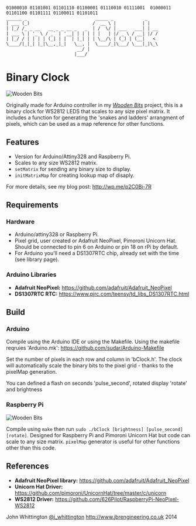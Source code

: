 
```
01000010 01101001 01101110 01100001 01110010 01111001  01000011 01101100 01101111 01100011 01101011
______ _                          _____ _            _    
| ___ (_)                        /  __ \ |          | |   
| |_/ /_ _ __   __ _ _ __ _   _  | /  \/ | ___   ___| | __
| ___ \ | '_ \ / _` | '__| | | | | |   | |/ _ \ / __| |/ /
| |_/ / | | | | (_| | |  | |_| | | \__/\ | (_) | (__|   < 
\____/|_|_| |_|\__,_|_|   \__, |  \____/_|\___/ \___|_|\_\
                           __/ |                          
                          |___/                           
```

# Binary Clock

![Wooden Bits](http://i.imgur.com/n8bL5TM.gif)

Originally made for Arduino controller in my [*Wooden Bits*](http://wp.me/p2C0Bi-7R) project, this is a
binary clock for WS2812 LEDS that scales to any size pixel matrix. It includes
a function for generating the 'snakes and ladders' arrangment of pixels, which
can be used as a map reference for other functions.

## Features

* Version for Arduino/Attiny328 and Raspberry Pi.
* Scales to any size WS2812 matrix.
* `setMatrix` for sending any binary size to display.
* `initMatrixMap` for creating lookup map of disaply.

For more details, see my blog post: http://wp.me/p2C0Bi-7R

## Requirements

### Hardware

* Arduino/attiny328 or Raspberry Pi.
* Pixel grid, user created or Adafruit NeoPixel, Pimoroni Unicorn Hat. Should
  be connected to pin 6 on Arduino or pin 18 on rPi by default.
* For Arduino you'll need a DS1307RTC chip, already set with the time (see
  library page).

### Arduino Libraries  

* **Adafruit NeoPixel:** https://github.com/adafruit/Adafruit_NeoPixel
* **DS1307RTC RTC:** https://www.pjrc.com/teensy/td_libs_DS1307RTC.html

## Build

### Arduino

Compile using the Arduino IDE or using the Makefile. Using the makefile reqruies 'Arduino.mk':
https://github.com/sudar/Arduino-Makefile

Set the number of pixels in each row and column in 'bClock.h'. The clock will automatically scale
the binary bits to the pixel grid - thanks to the pixelMap generation.

You can defined a flash on seconds 'pulse_second', rotated display 'rotate' and brightness

### Raspberry Pi

![Wooden Bits](http://i.imgur.com/KnXqW3E.gif)

Compile using `make` then run `sudo ./bClock [brightness] [pulse_second] [rotate]`. Designed for Raspberry Pi
and Pimoroni Unicorn Hat but code can scale to any size matrix. `pixelMap` generator is useful for 
other functions other than this code.

## References

* **Adafruit NeoPixel library:** https://github.com/adafruit/Adafruit_NeoPixel
* **Unicorn Hat Driver:** https://github.com/pimoroni/UnicornHat/tree/master/c/unicorn
* **WS2812 Driver:** https://github.com/626Pilot/RaspberryPi-NeoPixel-WS2812

John Whittington [@j_whittington](http://www.twitter.com/j_whittington) http://www.jbrengineering.co.uk 2014
